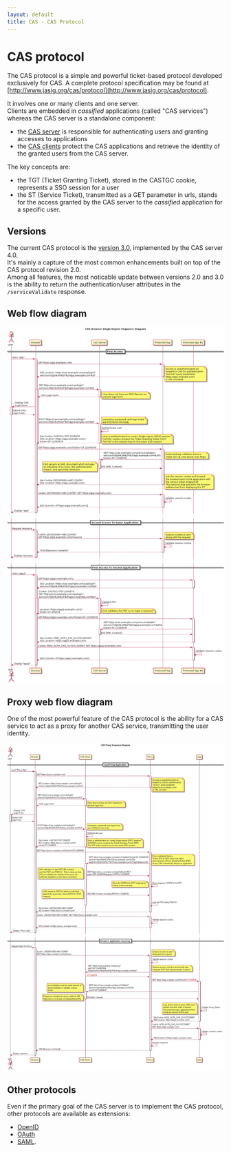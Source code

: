 ```yaml
---
layout: default
title: CAS - CAS Protocol
---
```

<a name="CasProtocol">  </a>
# CAS protocol
The CAS protocol is a simple and powerful ticket-based protocol developed exclusively for CAS. A complete protocol specification may be found at [http://www.jasig.org/cas/protocol](http://www.jasig.org/cas/protocol).

It involves one or many clients and one server.  
Clients are embedded in *cassified* applications (called "CAS services") whereas the CAS server is a standalone component:
- the [CAS server](../installation/Configuring-Authentication-Components.html) is responsible for authenticating users and granting accesses to applications
- the [CAS clients](../integration/CAS-Clients.html) protect the CAS applications and retrieve the identity of the granted users from the CAS server.

The key concepts are:
- the TGT (Ticket Granting Ticket), stored in the CASTGC cookie, represents a SSO session for a user
- the ST (Service Ticket), transmitted as a GET parameter in urls, stands for the access granted by the CAS server to the *cassified* application for a specific user.


<a name="Versions">  </a>
## Versions
The current CAS protocol is the [version 3.0](https://github.com/Jasig/cas/blob/master/cas-server-protocol/3.0/cas_protocol_3_0.md), implemented by the CAS server 4.0.  
It's mainly a capture of the most common enhancements built on top of the CAS protocol revision 2.0.  
Among all features, the most noticable update between versions 2.0 and 3.0 is the ability to return the authentication/user attributes in the `/serviceValidate` response.


<a name="WebFlowDiagram">  </a>
## Web flow diagram

![CAS Web flow diagram](../images/cas_flow_diagram.png "CAS Web flow diagram")


<a name="ProxyWebFlowDiagram">  </a>
## Proxy web flow diagram
One of the most powerful feature of the CAS protocol is the ability for a CAS service to act as a proxy for another CAS service, transmitting the user identity.

![CAS Proxy web flow diagram](../images/cas_proxy_flow_diagram.jpg "CAS Proxy web flow diagram")


<a name="OtherProtocols">  </a>
## Other protocols
Even if the primary goal of the CAS server is to implement the CAS protocol, other protocols are available as extensions:
- [OpenID](../protocol/OpenID-Protocol.html)
- [OAuth](../protocol/OAuth-Protocol.html)
- [SAML](../protocol/SAML-Protocol.html).

